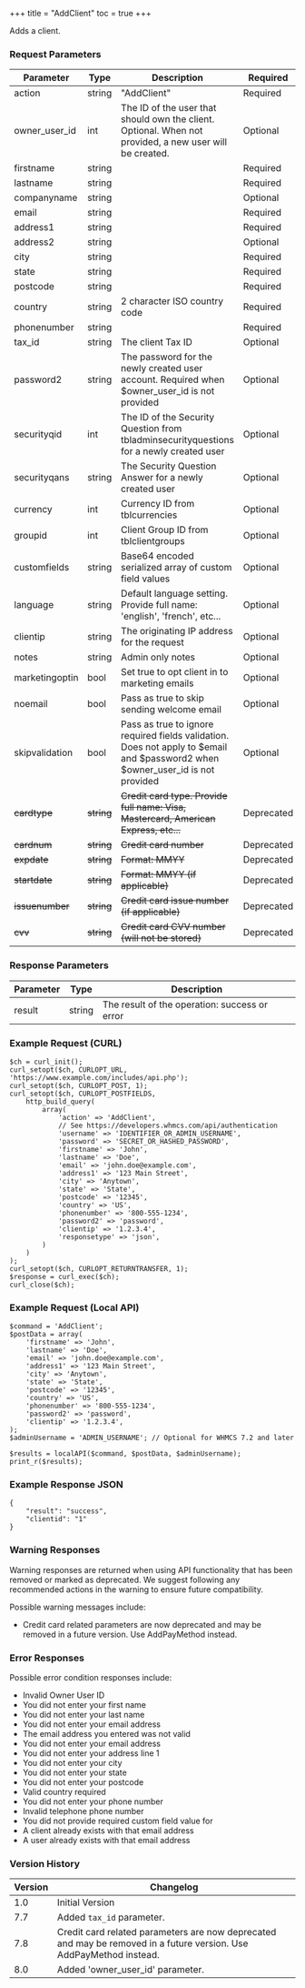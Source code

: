 +++
title = "AddClient"
toc = true
+++

Adds a client.

### Request Parameters

| Parameter | Type | Description | Required |
| --------- | ---- | ----------- | -------- |
| action | string | "AddClient" | Required |
| owner_user_id | int | The ID of the user that should own the client. Optional. When not provided, a new user will be created. | Optional |
| firstname | string |  | Required |
| lastname | string |  | Required |
| companyname | string |  | Optional |
| email | string |  | Required |
| address1 | string |  | Required |
| address2 | string |  | Optional |
| city | string |  | Required |
| state | string |  | Required |
| postcode | string |  | Required |
| country | string | 2 character ISO country code | Required |
| phonenumber | string |  | Required |
| tax_id | string | The client Tax ID | Optional |
| password2 | string | The password for the newly created user account. Required when $owner_user_id is not provided | Optional |
| securityqid | int | The ID of the Security Question from tbladminsecurityquestions for a newly created user | Optional |
| securityqans | string | The Security Question Answer for a newly created user | Optional |
| currency | int | Currency ID from tblcurrencies | Optional |
| groupid | int | Client Group ID from tblclientgroups | Optional |
| customfields | string | Base64 encoded serialized array of custom field values | Optional |
| language | string | Default language setting. Provide full name: 'english', 'french', etc... | Optional |
| clientip | string | The originating IP address for the request | Optional |
| notes | string | Admin only notes | Optional |
| marketingoptin | bool | Set true to opt client in to marketing emails | Optional |
| noemail | bool | Pass as true to skip sending welcome email | Optional |
| skipvalidation | bool | Pass as true to ignore required fields validation. Does not apply to $email and $password2 when $owner_user_id is not provided | Optional |
| ~~cardtype~~ | ~~string~~ | ~~Credit card type. Provide full name: Visa, Mastercard, American Express, etc...~~ | Deprecated |
| ~~cardnum~~ | ~~string~~ | ~~Credit card number~~ | Deprecated |
| ~~expdate~~ | ~~string~~ | ~~Format: MMYY~~ | Deprecated |
| ~~startdate~~ | ~~string~~ | ~~Format: MMYY (if applicable)~~ | Deprecated |
| ~~issuenumber~~ | ~~string~~ | ~~Credit card issue number (if applicable)~~ | Deprecated |
| ~~cvv~~ | ~~string~~ | ~~Credit card CVV number (will not be stored)~~ | Deprecated |

### Response Parameters

| Parameter | Type | Description |
| --------- | ---- | ----------- |
| result | string | The result of the operation: success or error |


### Example Request (CURL)

```
$ch = curl_init();
curl_setopt($ch, CURLOPT_URL, 'https://www.example.com/includes/api.php');
curl_setopt($ch, CURLOPT_POST, 1);
curl_setopt($ch, CURLOPT_POSTFIELDS,
    http_build_query(
        array(
            'action' => 'AddClient',
            // See https://developers.whmcs.com/api/authentication
            'username' => 'IDENTIFIER_OR_ADMIN_USERNAME',
            'password' => 'SECRET_OR_HASHED_PASSWORD',
            'firstname' => 'John',
            'lastname' => 'Doe',
            'email' => 'john.doe@example.com',
            'address1' => '123 Main Street',
            'city' => 'Anytown',
            'state' => 'State',
            'postcode' => '12345',
            'country' => 'US',
            'phonenumber' => '800-555-1234',
            'password2' => 'password',
            'clientip' => '1.2.3.4',
            'responsetype' => 'json',
        )
    )
);
curl_setopt($ch, CURLOPT_RETURNTRANSFER, 1);
$response = curl_exec($ch);
curl_close($ch);
```


### Example Request (Local API)

```
$command = 'AddClient';
$postData = array(
    'firstname' => 'John',
    'lastname' => 'Doe',
    'email' => 'john.doe@example.com',
    'address1' => '123 Main Street',
    'city' => 'Anytown',
    'state' => 'State',
    'postcode' => '12345',
    'country' => 'US',
    'phonenumber' => '800-555-1234',
    'password2' => 'password',
    'clientip' => '1.2.3.4',
);
$adminUsername = 'ADMIN_USERNAME'; // Optional for WHMCS 7.2 and later

$results = localAPI($command, $postData, $adminUsername);
print_r($results);
```


### Example Response JSON

```
{
    "result": "success",
    "clientid": "1"
}
```


### Warning Responses

Warning responses are returned when using API functionality that has been removed or marked as deprecated.
We suggest following any recommended actions in the warning to ensure future compatibility.

Possible warning messages include:

* Credit card related parameters are now deprecated and may be removed in a future version. Use AddPayMethod instead.


### Error Responses

Possible error condition responses include:

* Invalid Owner User ID
* You did not enter your first name
* You did not enter your last name
* You did not enter your email address
* The email address you entered was not valid
* You did not enter your email address
* You did not enter your  address line 1
* You did not enter your city
* You did not enter your state
* You did not enter your postcode
* Valid country required
* You did not enter your phone number
* Invalid telephone phone number
* You did not provide required custom field value for
* A client already exists with that email address
* A user already exists with that email address


### Version History

| Version | Changelog |
| ------- | --------- |
| 1.0 | Initial Version |
| 7.7 | Added `tax_id` parameter. |
| 7.8 | Credit card related parameters are now deprecated and may be removed in a future version. Use AddPayMethod instead. |
| 8.0 | Added 'owner_user_id' parameter. |
